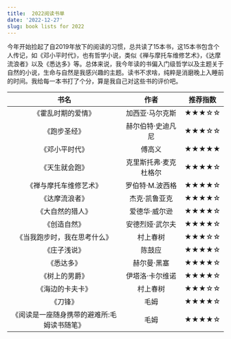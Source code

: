 ```yaml
---
title:  2022阅读书单
date: '2022-12-27'
slug: book lists for 2022
---
```


今年开始捡起了自2019年放下的阅读的习惯，总共读了15本书，这15本书包含个人传记，如《邓小平时代》，也有哲学小说，类似《禅与摩托车维修艺术》，《达摩流浪者》以及《悉达多》等。总体来说，我今年读的书偏入门级哲学以及主题关于自然的小说，生命与自然是我感兴趣的主题。读书不求啥，纯粹是消磨晚上入睡前的时间。我给每一本书打了个分，算是我自己对这些书的评价吧。

| 书名 | 作者 | 推荐指数 |
| :-: | :-: | :-: |
| 《霍乱时期的爱情》 | 加西亚·马尔克斯 | ★★★☆☆ |
| 《跑步圣经》 | 赫尔伯特·史迪凡尼 | ★★★☆☆ |
| 《邓小平时代》 | 傅高义 | ★★★★★ |
| 《天生就会跑》 | 克里斯托弗·麦克杜格尔 | ★★★★☆ |
| 《禅与摩托车维修艺术》 | 罗伯特·M.波西格 | ★★★★☆ |
| 《达摩流浪者》 | 杰克·凯鲁亚克 | ★★★★☆ |
| 《大自然的猎人》 | 爱德华·威尔逊 | ★★★★☆ |
| 《创造自然》 | 安德烈娅·武尔夫 | ★★★★☆ |
| 《当我跑步时，我在思考什么》 | 村上春树 | ★★★☆☆ |
| 《庄子浅说》 | 陈鼓应 | ★★★★☆ |
| 《悉达多》 | 赫尔曼·黑塞 | ★★★★☆ |
| 《树上的男爵》 |  伊塔洛·卡尔维诺 | ★★★★☆ |
| 《海边的卡夫卡》 | 村上春树 | ★★★☆☆ |
| 《刀锋》 | 毛姆 | ★★★★☆ |
| 《阅读是一座随身携带的避难所:毛姆读书随笔》 | 毛姆 | ★★★★☆ |
